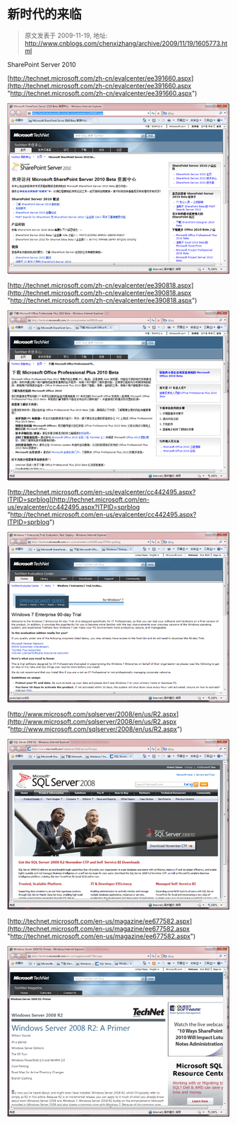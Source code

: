 # 新时代的来临 
> 原文发表于 2009-11-19, 地址: http://www.cnblogs.com/chenxizhang/archive/2009/11/19/1605773.html 


SharePoint Server 2010

 [http://technet.microsoft.com/zh-cn/evalcenter/ee391660.aspx](http://technet.microsoft.com/zh-cn/evalcenter/ee391660.aspx "http://technet.microsoft.com/zh-cn/evalcenter/ee391660.aspx")

 [![image](./images/1605773-image_thumb.png "image")](http://images.cnblogs.com/cnblogs_com/chenxizhang/WindowsLiveWriter/fbc845b1ec7b_7347/image_2.png) 

 [http://technet.microsoft.com/zh-cn/evalcenter/ee390818.aspx](http://technet.microsoft.com/zh-cn/evalcenter/ee390818.aspx "http://technet.microsoft.com/zh-cn/evalcenter/ee390818.aspx")

 [![image](./images/1605773-image_thumb_1.png "image")](http://images.cnblogs.com/cnblogs_com/chenxizhang/WindowsLiveWriter/fbc845b1ec7b_7347/image_4.png) 

 [http://technet.microsoft.com/en-us/evalcenter/cc442495.aspx?ITPID=sprblog](http://technet.microsoft.com/en-us/evalcenter/cc442495.aspx?ITPID=sprblog "http://technet.microsoft.com/en-us/evalcenter/cc442495.aspx?ITPID=sprblog")

 [![image](./images/1605773-image_thumb_2.png "image")](http://images.cnblogs.com/cnblogs_com/chenxizhang/WindowsLiveWriter/fbc845b1ec7b_7347/image_6.png) 

 [http://www.microsoft.com/sqlserver/2008/en/us/R2.aspx](http://www.microsoft.com/sqlserver/2008/en/us/R2.aspx "http://www.microsoft.com/sqlserver/2008/en/us/R2.aspx")

   [![image](./images/1605773-image_thumb_3.png "image")](http://images.cnblogs.com/cnblogs_com/chenxizhang/WindowsLiveWriter/fbc845b1ec7b_7347/image_8.png) 

 [http://technet.microsoft.com/en-us/magazine/ee677582.aspx](http://technet.microsoft.com/en-us/magazine/ee677582.aspx "http://technet.microsoft.com/en-us/magazine/ee677582.aspx")

 [![image](./images/1605773-image_thumb_4.png "image")](http://images.cnblogs.com/cnblogs_com/chenxizhang/WindowsLiveWriter/fbc845b1ec7b_7347/image_10.png)

